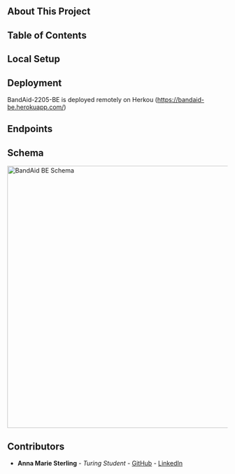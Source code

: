 ## About This Project


## Table of Contents 

## Local Setup 

## Deployment 
  BandAid-2205-BE is deployed remotely on Herkou (https://bandaid-be.herokuapp.com/)
## Endpoints 

## Schema 
<img width="600" alt="BandAid BE Schema" src="https://user-images.githubusercontent.com/101689311/191354037-5b5657d5-4d30-4ddd-b9f9-53d035d491f4.png">

## Contributors 

- **Anna Marie Sterling** - *Turing Student* - [GitHub](https://github.com/AMSterling) - [LinkedIn](https://www.linkedin.com/in/sterling-316a6223a/)
